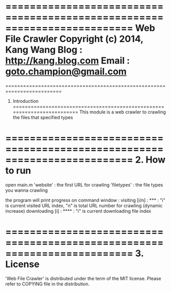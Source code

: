 =========================================================================
	            Web File Crawler
	  Copyright (c) 2014, Kang Wang
        Blog : http://kang.blog.com
     Email : goto.champion@gmail.com
=========================================================================

=========================================================================
1. Introduction
=========================================================================
This module is a web crawler to crawling the files that specified types

=========================================================================
2. How to run
=========================================================================
open main.m
'website' : the first URL for crawling
'filetypes' : the file types you wanna crawling

the program will print progress on command window :
visiting [i/n] : *** : "i" is current visited URL index, "n" is total URL number for crawling (dynamic increase)
downloading [i] : **** : "i" is current downloading file index

=========================================================================
3. License
=========================================================================
'Web File Crawler' is distributed under the term of the MIT license.
Please refer to COPYING file in the distribution.
